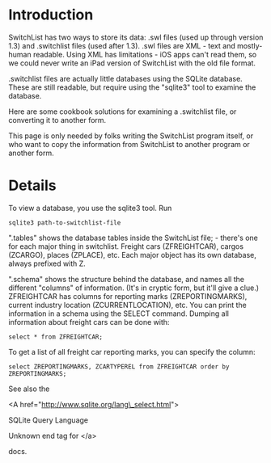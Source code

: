 # Introduction #

SwitchList has two ways to store its data: .swl files (used up through version 1.3) and .switchlist files (used after 1.3).  .swl files are XML - text and mostly-human readable.  Using XML has limitations - iOS apps can't read them, so we could never write an iPad version of SwitchList with the old file format.

.switchlist files are actually little databases using the SQLite database.  These are still readable, but require using the "sqlite3" tool to examine the database.

Here are some cookbook solutions for examining a .switchlist file, or converting it to another form.

This page is only needed by folks writing the SwitchList program itself, or who want to copy the information from SwitchList to another program or another form.

# Details #

To view a database, you use the sqlite3 tool.  Run
```
sqlite3 path-to-switchlist-file
```

".tables" shows the database tables inside the SwitchList file; - there's one for each major thing in switchlist.  Freight cars (ZFREIGHTCAR), cargos (ZCARGO), places (ZPLACE), etc.  Each major object has its own database, always prefixed with Z.

".schema" shows the structure behind the database, and names all the different "columns" of information.  (It's in cryptic form, but it'll give a clue.)  ZFREIGHTCAR has columns for reporting marks (ZREPORTINGMARKS), current industry location (ZCURRENTLOCATION), etc.  You can print the information in a schema using the SELECT command.  Dumping all information about freight cars can be done with:
```
select * from ZFREIGHTCAR;
```
To get a list of all freight car reporting marks, you can specify the column:
```
select ZREPORTINGMARKS, ZCARTYPEREL from ZFREIGHTCAR order by ZREPORTINGMARKS;
```

See also the 

&lt;A href="http://www.sqlite.org/lang\_select.html"&gt;

SQLite Query Language

Unknown end tag for &lt;/a&gt;

 docs.
